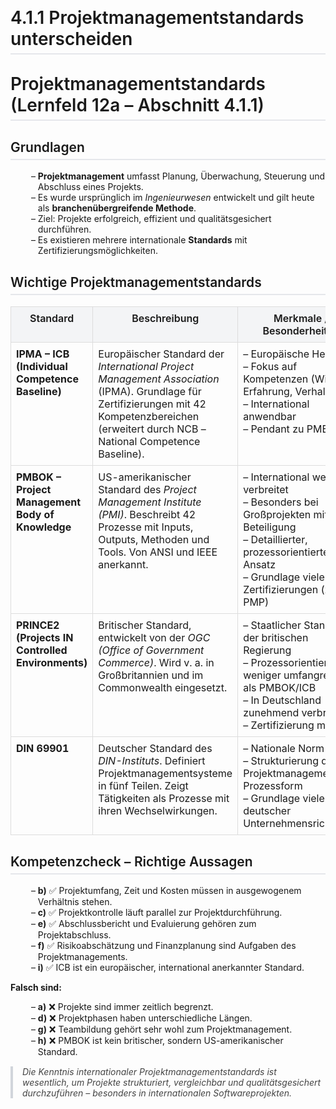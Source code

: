 # 4.1.1 Projektmanagementstandards unterscheiden

<html>
<head>
<style>
h1, h2 {
  font-weight: 600;
  border-bottom: 2px solid #e5e7eb;
  padding-bottom: 6px;
  margin-top: 30px;
}
ul {
  margin-left: 20px;
  list-style-type: "– ";
}
table {
  border-collapse: collapse;
  width: 100%;
  margin-top: 10px;
}
th, td {
  border: 1px solid #ddd;
  padding: 8px;
  vertical-align: top;
}
th {
  background-color: #f3f4f6;
  font-weight: 600;
}
blockquote {
  border-left: 4px solid #d1d5db;
  padding-left: 15px;
  color: #444;
  font-style: italic;
  margin: 15px 0;
}
</style>
</head>
<body>

<h1>Projektmanagementstandards (Lernfeld 12a – Abschnitt 4.1.1)</h1>

<h2>Grundlagen</h2>
<ul>
  <li><strong>Projektmanagement</strong> umfasst Planung, Überwachung, Steuerung und Abschluss eines Projekts.</li>
  <li>Es wurde ursprünglich im <em>Ingenieurwesen</em> entwickelt und gilt heute als <strong>branchenübergreifende Methode</strong>.</li>
  <li>Ziel: Projekte erfolgreich, effizient und qualitätsgesichert durchführen.</li>
  <li>Es existieren mehrere internationale <strong>Standards</strong> mit Zertifizierungsmöglichkeiten.</li>
</ul>

<h2>Wichtige Projektmanagementstandards</h2>

<table>
  <tr>
    <th>Standard</th>
    <th>Beschreibung</th>
    <th>Merkmale / Besonderheiten</th>
  </tr>
  <tr>
    <td><strong>IPMA – ICB (Individual Competence Baseline)</strong></td>
    <td>Europäischer Standard der <em>International Project Management Association</em> (IPMA). Grundlage für Zertifizierungen mit 42 Kompetenzbereichen (erweitert durch NCB – National Competence Baseline).</td>
    <td>
      – Europäische Herkunft<br>
      – Fokus auf Kompetenzen (Wissen, Erfahrung, Verhalten)<br>
      – International anwendbar<br>
      – Pendant zu PMBOK
    </td>
  </tr>
  <tr>
    <td><strong>PMBOK – Project Management Body of Knowledge</strong></td>
    <td>US-amerikanischer Standard des <em>Project Management Institute (PMI)</em>. Beschreibt 42 Prozesse mit Inputs, Outputs, Methoden und Tools. Von ANSI und IEEE anerkannt.</td>
    <td>
      – International weit verbreitet<br>
      – Besonders bei Großprojekten mit US-Beteiligung<br>
      – Detaillierter, prozessorientierter Ansatz<br>
      – Grundlage vieler Zertifizierungen (z. B. PMP)
    </td>
  </tr>
  <tr>
    <td><strong>PRINCE2 (Projects IN Controlled Environments)</strong></td>
    <td>Britischer Standard, entwickelt von der <em>OGC (Office of Government Commerce)</em>. Wird v. a. in Großbritannien und im Commonwealth eingesetzt.</td>
    <td>
      – Staatlicher Standard der britischen Regierung<br>
      – Prozessorientiert, aber weniger umfangreich als PMBOK/ICB<br>
      – In Deutschland zunehmend verbreitet<br>
      – Zertifizierung möglich
    </td>
  </tr>
  <tr>
    <td><strong>DIN 69901</strong></td>
    <td>Deutscher Standard des <em>DIN-Instituts</em>. Definiert Projektmanagementsysteme in fünf Teilen. Zeigt Tätigkeiten als Prozesse mit ihren Wechselwirkungen.</td>
    <td>
      – Nationale Norm<br>
      – Strukturierung des Projektmanagements in Prozessform<br>
      – Grundlage vieler deutscher Unternehmensrichtlinien
    </td>
  </tr>
</table>

<h2>Kompetenzcheck – Richtige Aussagen</h2>

<ul>
  <li><strong>b)</strong> ✅ Projektumfang, Zeit und Kosten müssen in ausgewogenem Verhältnis stehen.</li>
  <li><strong>c)</strong> ✅ Projektkontrolle läuft parallel zur Projektdurchführung.</li>
  <li><strong>e)</strong> ✅ Abschlussbericht und Evaluierung gehören zum Projektabschluss.</li>
  <li><strong>f)</strong> ✅ Risikoabschätzung und Finanzplanung sind Aufgaben des Projektmanagements.</li>
  <li><strong>i)</strong> ✅ ICB ist ein europäischer, international anerkannter Standard.</li>
</ul>

<p><strong>Falsch sind:</strong></p>
<ul>
  <li><strong>a)</strong> ❌ Projekte sind immer zeitlich begrenzt.</li>
  <li><strong>d)</strong> ❌ Projektphasen haben unterschiedliche Längen.</li>
  <li><strong>g)</strong> ❌ Teambildung gehört sehr wohl zum Projektmanagement.</li>
  <li><strong>h)</strong> ❌ PMBOK ist kein britischer, sondern US-amerikanischer Standard.</li>
</ul>

<blockquote>
Die Kenntnis internationaler Projektmanagementstandards ist wesentlich, um Projekte strukturiert, vergleichbar und qualitätsgesichert durchzuführen – besonders in internationalen Softwareprojekten.
</blockquote>

</body>
</html>


